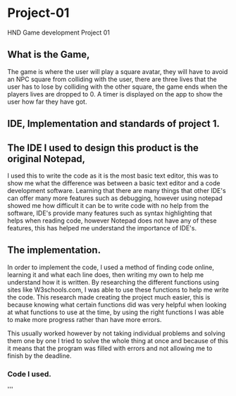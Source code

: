 # Project-01
HND Game development Project 01

## What is the Game,

The game is where the user will play a square avatar, they will have to avoid an NPC square from colliding with the user, there are three lives that the user has to lose by colliding with the other square, the game ends when the players lives are dropped to 0. A timer is displayed on the app to show the user how far they have got.

## IDE, Implementation and standards of project 1.

## The IDE I used to design this product is the original Notepad,

I used this to write the code as it is the most basic text editor, this was to show me what the difference was between a basic text editor and a code development software. Learning that there are many things that other IDE's can offer many more features such as debugging, however using notepad showed me how difficult it can be to write code with no help from the software, IDE's provide many features such as syntax highlighting that helps when reading code, however Notepad does not have any of these features, this has helped me understand the importance of IDE's.

## The implementation.

In order to implement the code, I used a method of finding code online, learning it and what each line does, then writing my own to help me understand how it is written. By researching the different functions using sites like W3schools.com, I was able to use these functions to help me write the code. This research made creating the project much easier, this is because knowing what certain functions did was very helpful when looking at what functions to use at the time, by using the right functions I was able to make more progress rather than have more errors.

This usually worked however by not taking individual problems and solving them one by one I tried to solve the whole thing at once and because of this it means that the program was filled with errors and not allowing me to finish by the deadline.


### Code I used.

'''

<!DOCTYPE html>
<html>
<head>
<meta name="viewport" content="width=device-width, initial-scale=1.0"/>
<style>
canvas {
    border:1px solid #d3d3d3;
    background-color: #f1f1f1;
}
</style>
</head>
<body onload="startGame()">
<script>
var myGamePiece;
var targetPiece;
var gamepieceX;
gamepieceX = 30;
gamepieceY = 30;
var othergamepieceX;
var othergamepieceY;
othergamepieceX = 100;
othergamepieceY = 100;
var gamelives;
gamelives = 3;
document.write(gamelives ," lives left")
function startGame() {
    myGamePiece = new component(30, 30, "red", gamepieceX, gamepieceY);
    targetPiece = new component(30, 30, "blue", othergamepieceX,othergamepieceY);
    
    myGameArea.start();
}
var myGameArea = {
    canvas : document.createElement("canvas"),
    start : function() {
        this.canvas.width = 480;
        this.canvas.height = 270;
        this.context = this.canvas.getContext("2d");
        document.body.insertBefore(this.canvas, document.body.childNodes[0]);
        this.interval = setInterval(updateGameArea, 20);
		window.addEventListener('mousemove', function (e) {
			myGameArea.x = e.pageX;
			myGameArea.y = e.pageY;
		})
    },
    clear : function() {
        this.context.clearRect(0, 0, this.canvas.width, this.canvas.height);
    }
}
function component(width, height, color, x, y) {
    this.width = width;
    this.height = height;
	this.speedX = 0;
	this.speedY = 0; 
	this.x = x;
	this.y = y;
    this.update = function(){
        ctx = myGameArea.context;
        ctx.fillStyle = color;
        ctx.fillRect(this.x, this.y, this.width, this.height);
    }
}
function updateGameArea() {
    myGameArea.clear();
	if (myGameArea.x && myGameArea.y) {
		targetPiece.x = myGameArea.x;
		targetPiece.y = myGameArea.y;
	}
	othergamepieceX = targetPiece.x
	othergamepieceY = targetPiece.y
	myGamePiece.update();
    targetPiece.update();
	
    //document.write(gamepieceX)
    if (myGamePiece.x < othergamepieceX) {
    	myGamePiece.x += 1;
		targetPiece.update();
		myGamePiece.update();
	}
	if (myGamePiece.x > othergamepieceX) {
    	myGamePiece.x -= 1;
		targetPiece.update();
		myGamePiece.update();
	}
	
	
	if (myGamePiece.y < othergamepieceY) {
    	myGamePiece.y += 1;
		targetPiece.update();
		myGamePiece.update();
	}
	
	if (myGamePiece.y > othergamepieceY) {
    	myGamePiece.y -= 1;
		targetPiece.update();
		myGamePiece.update();
	}
	
'''
## Coding standards.

I used tabs to make my work look better for me, by being able to place them all in a structure I was able to read the code better, this is my standard of coding and it helps me understand what functions go with what variables, for example I will put certain lines of text further to the right since people read left to right, having something to distinguish the code helps. When reading my code back for references for future work, my coding standards will make it easier for me and any of my team to read and understand the code written. 

## Debugging.

With debugging I had to attempt to debug the code myself, this is because notepad does not have any forms of debugging available which means errors needed to be found and fixed myself.

